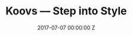 ---
title: Koovs — Step into Style
date: 2017-07-07 00:00:00 Z
categories:
- commercial
position: 11
is-front: true
image: "/uploads/koovs-step-into-style.jpg"
vimeo: 220608303
director: Tom + Amar
production-company: Agile Films
camera: Arri Alexa Mini + XT, Panavision E Series + Ultra Speeds
layout: project
---